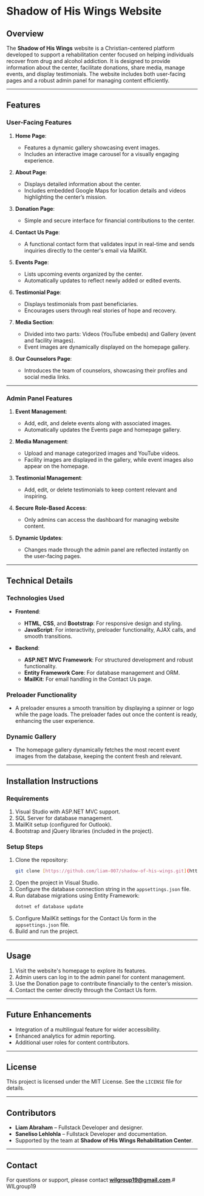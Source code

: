 # **Shadow of His Wings Website**

## **Overview**
The **Shadow of His Wings** website is a Christian-centered platform developed to support a rehabilitation center focused on helping individuals recover from drug and alcohol addiction. It is designed to provide information about the center, facilitate donations, share media, manage events, and display testimonials. The website includes both user-facing pages and a robust admin panel for managing content efficiently.

---

## **Features**

### **User-Facing Features**
1. **Home Page**:
   - Features a dynamic gallery showcasing event images.
   - Includes an interactive image carousel for a visually engaging experience.

2. **About Page**:
   - Displays detailed information about the center.
   - Includes embedded Google Maps for location details and videos highlighting the center’s mission.

3. **Donation Page**:
   - Simple and secure interface for financial contributions to the center.

4. **Contact Us Page**:
   - A functional contact form that validates input in real-time and sends inquiries directly to the center's email via MailKit.

5. **Events Page**:
   - Lists upcoming events organized by the center.
   - Automatically updates to reflect newly added or edited events.

6. **Testimonial Page**:
   - Displays testimonials from past beneficiaries.
   - Encourages users through real stories of hope and recovery.

7. **Media Section**:
   - Divided into two parts: Videos (YouTube embeds) and Gallery (event and facility images).
   - Event images are dynamically displayed on the homepage gallery.

8. **Our Counselors Page**:
   - Introduces the team of counselors, showcasing their profiles and social media links.

---

### **Admin Panel Features**
1. **Event Management**:
   - Add, edit, and delete events along with associated images.
   - Automatically updates the Events page and homepage gallery.

2. **Media Management**:
   - Upload and manage categorized images and YouTube videos.
   - Facility images are displayed in the gallery, while event images also appear on the homepage.

3. **Testimonial Management**:
   - Add, edit, or delete testimonials to keep content relevant and inspiring.

4. **Secure Role-Based Access**:
   - Only admins can access the dashboard for managing website content.

5. **Dynamic Updates**:
   - Changes made through the admin panel are reflected instantly on the user-facing pages.

---

## **Technical Details**

### **Technologies Used**
- **Frontend**:
  - **HTML**, **CSS**, and **Bootstrap**: For responsive design and styling.
  - **JavaScript**: For interactivity, preloader functionality, AJAX calls, and smooth transitions.

- **Backend**:
  - **ASP.NET MVC Framework**: For structured development and robust functionality.
  - **Entity Framework Core**: For database management and ORM.
  - **MailKit**: For email handling in the Contact Us page.

### **Preloader Functionality**
- A preloader ensures a smooth transition by displaying a spinner or logo while the page loads. The preloader fades out once the content is ready, enhancing the user experience.

### **Dynamic Gallery**
- The homepage gallery dynamically fetches the most recent event images from the database, keeping the content fresh and relevant.

---

## **Installation Instructions**

### **Requirements**
1. Visual Studio with ASP.NET MVC support.
2. SQL Server for database management.
3. MailKit setup (configured for Outlook).
4. Bootstrap and jQuery libraries (included in the project).

### **Setup Steps**
1. Clone the repository:
   ```bash
   git clone [https://github.com/liam-007/shadow-of-his-wings.git](https://github.com/ST10031913/WILgroup19.git))
   ```
2. Open the project in Visual Studio.
3. Configure the database connection string in the `appsettings.json` file.
4. Run database migrations using Entity Framework:
   ```bash
   dotnet ef database update
   ```
5. Configure MailKit settings for the Contact Us form in the `appsettings.json` file.
6. Build and run the project.

---

## **Usage**
1. Visit the website's homepage to explore its features.
2. Admin users can log in to the admin panel for content management.
3. Use the Donation page to contribute financially to the center’s mission.
4. Contact the center directly through the Contact Us form.

---

## **Future Enhancements**
- Integration of a multilingual feature for wider accessibility.
- Enhanced analytics for admin reporting.
- Additional user roles for content contributors.

---

## **License**
This project is licensed under the MIT License. See the `LICENSE` file for details.

---

## **Contributors**
- **Liam Abraham** – Fullstack Developer and designer.
- **Saneliso Lehlohla** – Fullstack Developer and documentation.
- Supported by the team at **Shadow of His Wings Rehabilitation Center**.

---

## **Contact**
For questions or support, please contact **wilgroup19@gmail.com**.# WILgroup19
